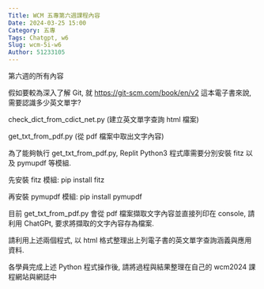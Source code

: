 ```yaml
---
Title: WCM 五專第六週課程內容
Date: 2024-03-25 15:00
Category: 五專
Tags: Chatgpt, w6
Slug: wcm-5i-w6
Author: 51233105
---
```


第六週的所有內容

<!-- PELICAN_END_SUMMARY -->

假如要較為深入了解 Git, 就 https://git-scm.com/book/en/v2 這本電子書來說, 需要認識多少英文單字?

check_dict_from_cdict_net.py (建立英文單字查詢 html 檔案)

get_txt_from_pdf.py (從 pdf 檔案中取出文字內容)

為了能夠執行 get_txt_from_pdf.py, Replit Python3 程式庫需要分別安裝 fitz 以及 pymupdf 等模組.

先安裝 fitz 模組: pip install fitz

再安裝 pymupdf 模組: pip install pymupdf

目前 get_txt_from_pdf.py 會從 pdf 檔案擷取文字內容並直接列印在 console, 請利用 ChatGPt, 要求將擷取的文字內容存為檔案.

請利用上述兩個程式, 以 html 格式整理出上列電子書的英文單字查詢涵義與應用資料.

各學員完成上述 Python 程式操作後, 請將過程與結果整理在自己的 wcm2024 課程網站與網誌中